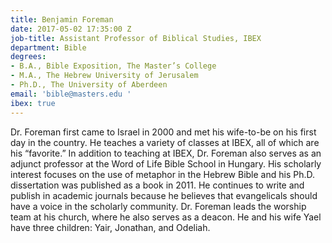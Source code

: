 ```yaml
---
title: Benjamin Foreman
date: 2017-05-02 17:35:00 Z
job-title: Assistant Professor of Biblical Studies, IBEX
department: Bible
degrees:
- B.A., Bible Exposition, The Master’s College
- M.A., The Hebrew University of Jerusalem
- Ph.D., The University of Aberdeen
email: 'bible@masters.edu '
ibex: true
---
```


Dr. Foreman first came to Israel in 2000 and met his wife-to-be on his first day in the country. He teaches a variety of classes at IBEX, all of which are his “favorite.” In addition to teaching at IBEX, Dr. Foreman also serves as an adjunct professor at the Word of Life Bible School in Hungary. His scholarly interest focuses on the use of metaphor in the Hebrew Bible and his Ph.D. dissertation was published as a book in 2011. He continues to write and publish in academic journals because he believes that evangelicals should have a voice in the scholarly community. Dr. Foreman leads the worship team at his church, where he also serves as a deacon. He and his wife Yael have three children: Yair, Jonathan, and Odeliah.